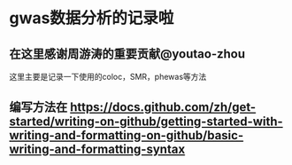 # gwas数据分析的记录啦

## 在这里感谢周游涛的重要贡献@youtao-zhou


这里主要是记录一下使用的coloc，SMR，phewas等方法

## 编写方法在  https://docs.github.com/zh/get-started/writing-on-github/getting-started-with-writing-and-formatting-on-github/basic-writing-and-formatting-syntax
